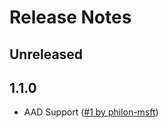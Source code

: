 # Release Notes

## Unreleased

## 1.1.0
- AAD Support ([#1 by philon-msft](https://github.com/Azure/Microsoft.Azure.StackExchangeRedis/pull/1))
